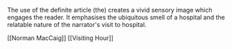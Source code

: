 The use of the definite article (the) creates a vivid sensory image which engages the reader. It emphasises the ubiquitous smell of a hospital and the relatable nature of the narrator's visit to hospital.

[[Norman MacCaig]] [[Visiting Hour]]